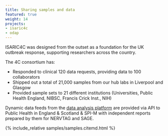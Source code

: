 ```yaml
---
title: Sharing samples and data
featured: true
weight: 14
projects:
- isaric4c
- odap
---
```


ISARIC4C was designed from the outset as a foundation for the UK outbreak response, supporting researchers across the country.

The 4C consortium has:

-  Responded to clinical 120 data requests, providing data to 100 collaborators
-  Shipped out a total of 21,000 samples from our hub labs in Liverpool and Glasgow
-  Provided sample sets to 21 different institutions (Universities, Public Health England, NIBSC, Francis Crick Inst., NIH)

Dynamic data feeds from the [data analysis platform](/ap) are provided via API to Public Health in England & Scotland & SPI-M with independent reports prepared by them for NERVTAG and SAGE.

{% include_relative samples/samples.citemd.html %}